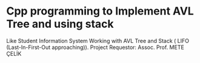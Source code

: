 # Cpp programming to Implement AVL Tree and using stack
Like Student Information System Working with AVL Tree and Stack ( LIFO (Last-In-First-Out approaching)).
Project Requestor: Assoc. Prof. METE ÇELİK
